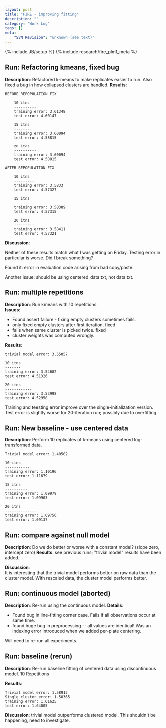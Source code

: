 ```yaml
---
layout: post
title: "FIRE - improving fitting"
description: ""
category: 'Work Log'
tags: []
meta: 
    "SVN Revision": "unknown (see text)"
---
```

{% include JB/setup %}
{% include research/fire_plm1_meta %}

Run: Refactoring kmeans, fixed bug
--------------
**Description**: Refactored k-means to make replicates easier to run.  Also fixed a bug in how collapsed clusters are handled.
**Results**:  

    BEFORE REPOPULATION FIX

        10 itns
        ----------
        training error: 3.61348
        test error: 4.60147

        15 itns
        --------
        training error: 3.60094
        test error: 4.58815

        20 itns
        ----------
        training error: 3.60094
        test error: 4.58815

    AFTER REPOPULATION FIX

        10 itns
        ---------
        training error: 3.5833
        test error: 4.57327

        15 itns
        ---------
        training error: 3.58389
        test error: 4.57315

        20 itns
        ---------
        training error: 3.58411
        test error: 4.57321

**Discussion**: 

Neither of these results match what I was getting on Friday.  Testing error in particular is worse.  Did I break something?

Found it:  error in evaluation code arising from bad copy/paste.

Another issue:  should be using centered_data.txt, not data.txt.   

Run: multiple repetitions
-------
**Description**: Run kmeans with 10 repetitions.  
**Issues**:  

* Found assert failure - fixing empty clusters sometimes fails.  
* only fixed empty clusters after first iteration.  fixed  
* fails when same cluster is picked twice.  fixed
* cluster weights was computed wrongly.

**Results**: 

    trivial model error: 3.55057

    10 itns
    -------
    training error: 3.54682
    test error: 4.51326

    20 itns
    ------------
    training error: 3.53998
    test error: 4.52958

Training and teesting error improve over the single-initialization version.  Test error is slightly worse for 20-iteration run; possibly due to overfitting.

Run: New baseline - use centered data
-------
**Description**: Perform 10 replicates of k-means using centered log-transformed data.

    Trivial model error: 1.40502

    10 itns
    -----------
    training error: 1.10196
    test error: 1.11679
    
    15 itns
    ----------
    training error: 1.09979
    test error: 1.09903

    20 itns
    --------------
    training error: 1.09756
    test error: 1.09137

Run: compare against null model
---------------------------
**Description**: Do we do better or worse with a constant model? (slope zero, intercept zero)
**Results**: see previous runs; "trivial model" results have been added.

**Discussion**:  
It is interesting that the trivial model performs better on raw data than the cluster model.  With rescaled data, the cluster model performs better.

Run: continuous model (aborted)
--------------------
**Description**: Re-run using the continuous model.
**Details**: 

* Found bug in line-fitting corner case.  Fails if all observations occur at same time.
* found huge bug in preprocessing -- all values are identical!  Was an indexing error introduced when we added per-plate centering.

Will need to re-run all experiments.

Run: baseline (rerun)
--------------------
**Description**: Re-run baseline fitting of centered data using discontinuous model.  10 Repetitions

**Results**: 


    Trivial model error: 1.58913
    Single cluster error: 1.58365
    training error: 1.61625
    test error: 1.64005

**Discussion**: trivial model outperforms clustered model.  This shouldn't be happening, need to investigate.

